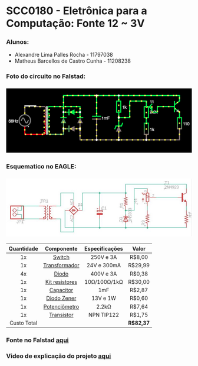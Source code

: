 # SCC0180 - Eletrônica para a Computação: Fonte 12 ~ 3V

### Alunos:
- Alexandre Lima Palles Rocha - 11797038
- Matheus Barcellos de Castro Cunha - 11208238


### Foto do circuito no Falstad:
### ![Falstad](Falstad.png)

### Esquematico no EAGLE:
### ![EAGLE](EAGLE.jpeg)

| **Quantidade** | **Componente** | **Especificações** | **Valor** |
|:---------------:|:---------------:|:-------------:|:---------------:|
| 1x |[Switch](https://produto.mercadolivre.com.br/MLB-1300399738-boto-chave-gangorra-mini-interruptor-liga-desliga-on-off-10x15mm-kcd13-101-3a-250v-arduino-_JM?variation=42249952649&quantity=1#reco_item_pos=0&reco_backend=machinalis-seller-items-pdp&reco_backend_type=low_level&reco_client=vip-seller_items-above&reco_id=3b5ba658-e897-4edb-bdb5-659b62db67cc) | 250V e 3A | R$8,00 |
| 1x |[Transformador](https://produto.mercadolivre.com.br/MLB-1253723183-transformador-trafo-2424v-300ma-bivolt-eletronica-_JM?matt_tool=82322591&matt_word&gclid=Cj0KCQjw3Nv3BRC8ARIsAPh8hgLXZgnFr5Hp9iApZDPNMp8cpAg7tn35FChWVQIqDIILeqjcO1U_S98aArt6EALw_wcB&quantity=1) | 24V e 300mA | R$29,99 |
| 4x |[Diodo](https://www.autoeletronica.net/produtos/diodo-retificador-1n5404) | 400V e 3A | R$0,38 |
| 1x |[Kit resistores](https://produto.mercadolivre.com.br/MLB-1508963482-kit-resistores-essenciais-14w-500pcs-escolha-10-valores-_JM?matt_tool=79246729&matt_word&gclid=Cj0KCQjw3Nv3BRC8ARIsAPh8hgIupt2nVKXXqpCT_FToIKbaTNeMJ-NzZfGllE_OkiuEosBMVT6fUeoaAgiaEALw_wcB&quantity=1) | 10Ω/100Ω/1kΩ | R$30,00 |
| 1x |[Capacitor](https://produto.mercadolivre.com.br/MLB-1499835576-capacitor-eletrolitico-1mf-x-400v-kit-c10-pcs-_JM?quantity=1#position=1&type=item&tracking_id=fa215f29-9e58-4df8-935f-7aea9beaf1e2) | 1mF | R$2,87 |
| 1x |[Diodo Zener](https://www.americanas.com.br/produto/1397103736?opn=YSMESP&sellerid=4145166000157&epar=bp_pl_00_go_am_todas_geral_gmv&WT.srch=1&acc=e789ea56094489dffd798f86ff51c7a9&i=5dd8ae5049f937f6254fab94&o=5df60079f8e95eac3dac6177&gclid=Cj0KCQjw3Nv3BRC8ARIsAPh8hgIL562GLJVjPZFYEWPE8kXANQGuBsye2JKJisaPoG6w3PX7TJy3cGIaAltrEALw_wcB) | 13V e 1W | R$0,60 |
| 1x |[Potenciômetro](https://pt.aliexpress.com/item/32848715135.html?src=google&src=google&albch=shopping&acnt=494-037-6276&isdl=y&slnk=&plac=&mtctp=&albbt=Gploogle_7_shopping&aff_atform=google&aff_short_key=UneMJZVf&&albagn=888888&albcp=7303158455&albag=86143156931&trgt=883147839979&crea=pt32848715135&netw=u&device=c&albpg=883147839979&albpd=pt32848715135&gclid=Cj0KCQjw3Nv3BRC8ARIsAPh8hgJCE_fC1pTmLaH6x_OhnIQIG1EOQxaMdB_r3-dds5elVMA30CBOIDAaAkRLEALw_wcB&gclsrc=aw.ds) | 2.2kΩ | R$7,64 |
| 1x |[Transistor](https://www.robocore.net/loja/itens-eletronicos/transistor-npn-tip122?gclid=Cj0KCQjw3Nv3BRC8ARIsAPh8hgLH4DNOuhtfnZSzVS-3N3OBPhqspcy9cVkdt3Z7M0HruGtxnt3bOhQaAqJKEALw_wcB) | NPN TIP122 | R$1,75 |
|Custo Total || | **R$82,37** |

### Fonte no Falstad **[aqui](http://tinyurl.com/ycol5qhn)**
### Video de explicação do projeto **[aqui](https://drive.google.com/file/d/12O8wWkuYkDU50aEyllq8cBlEbAP9AQjk/view?usp=sharing)**
